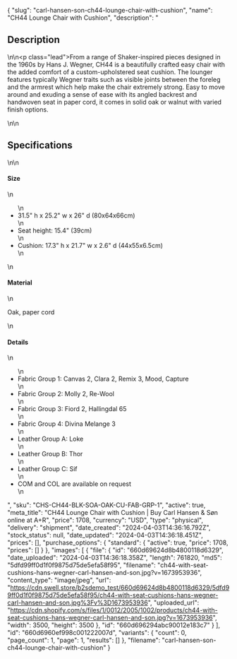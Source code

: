 {
  "slug": "carl-hansen-son-ch44-lounge-chair-with-cushion",
  "name": "CH44 Lounge Chair with Cushion",
  "description": "<h2>Description</h2>\n<!-- split -->\n<p class=\"lead\">From a range of Shaker-inspired pieces designed in the 1960s by Hans J. Wegner, CH44 is a beautifully crafted easy chair with the added comfort of a custom-upholstered seat cushion. The lounger features typically Wegner traits such as visible joints between the foreleg and the armrest which help make the chair extremely strong. Easy to move around and exuding a sense of ease with its angled backrest and handwoven seat in paper cord, it comes in solid oak or walnut with varied finish options.</p>\n<!-- split -->\n<h2>Specifications</h2>\n<!-- split -->\n<h4>Size</h4>\n<ul>\n<li>31.5\" h x 25.2\" w x 26\" d (80x64x66cm)</li>\n<li>Seat height: 15.4\" (39cm)</li>\n<li>Cushion: 17.3\" h x 21.7\" w x 2.6\" d (44x55x6.5cm)</li>\n</ul>\n<h4>Material</h4>\n<p>Oak, paper cord</p>\n<h4>Details</h4>\n<ul>\n<li>Fabric Group 1: Canvas 2, Clara 2, Remix 3, Mood, Capture</li>\n<li>Fabric Group 2: Molly 2, Re-Wool</li>\n<li>Fabric Group 3: Fiord 2, Hallingdal 65</li>\n<li>Fabric Group 4: Divina Melange 3</li>\n<li>Leather Group A: Loke</li>\n<li>Leather Group B: Thor</li>\n<li>Leather Group C: Sif</li>\n<li>COM and COL are available on request</li>\n</ul>",
  "sku": "CHS-CH44-BLK-SOA-OAK-CU-FAB-GRP-1",
  "active": true,
  "meta_title": "CH44 Lounge Chair with Cushion | Buy Carl Hansen & Søn online at A+R",
  "price": 1708,
  "currency": "USD",
  "type": "physical",
  "delivery": "shipment",
  "date_created": "2024-04-03T14:36:16.792Z",
  "stock_status": null,
  "date_updated": "2024-04-03T14:36:18.451Z",
  "prices": [],
  "purchase_options": {
    "standard": {
      "active": true,
      "price": 1708,
      "prices": []
    }
  },
  "images": [
    {
      "file": {
        "id": "660d69624d8b4800118d6329",
        "date_uploaded": "2024-04-03T14:36:18.358Z",
        "length": 761820,
        "md5": "5dfd99ff0d1f0f9875d75de5efa58f95",
        "filename": "ch44-with-seat-cushions-hans-wegner-carl-hansen-and-son.jpg?v=1673953936",
        "content_type": "image/jpeg",
        "url": "https://cdn.swell.store/b2sdemo_test/660d69624d8b4800118d6329/5dfd99ff0d1f0f9875d75de5efa58f95/ch44-with-seat-cushions-hans-wegner-carl-hansen-and-son.jpg%3Fv%3D1673953936",
        "uploaded_url": "https://cdn.shopify.com/s/files/1/0012/2005/1002/products/ch44-with-seat-cushions-hans-wegner-carl-hansen-and-son.jpg?v=1673953936",
        "width": 3500,
        "height": 3500
      },
      "id": "660d696294abc90012e183c7"
    }
  ],
  "id": "660d6960ef998c001222007d",
  "variants": {
    "count": 0,
    "page_count": 1,
    "page": 1,
    "results": []
  },
  "filename": "carl-hansen-son-ch44-lounge-chair-with-cushion"
}